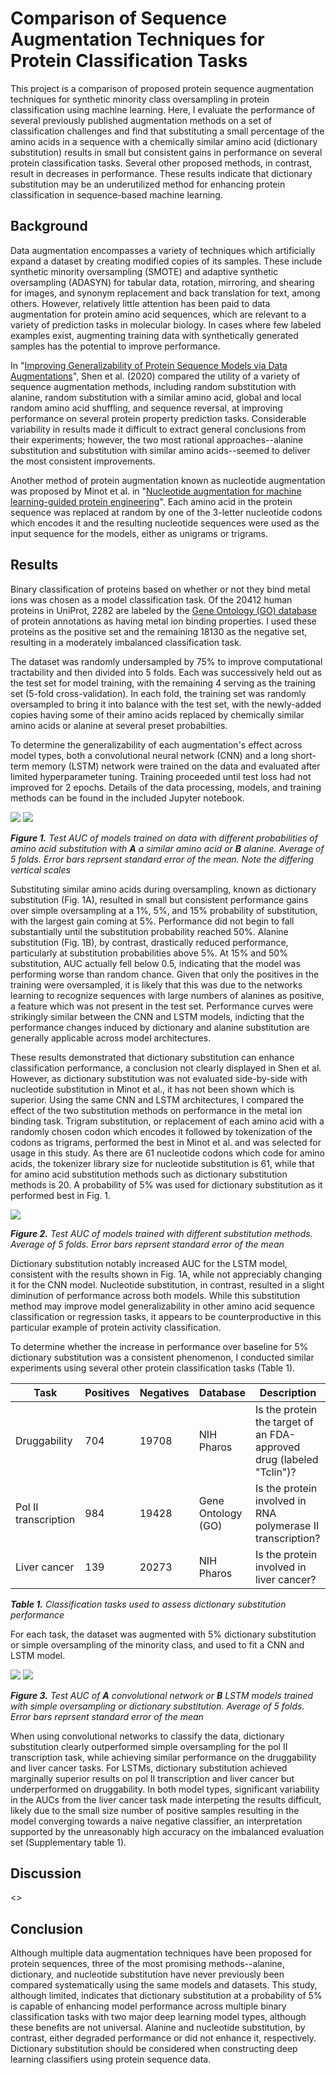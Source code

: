 # Comparison of Sequence Augmentation Techniques for Protein Classification Tasks

This project is a comparison of proposed protein sequence augmentation techniques for synthetic minority class oversampling in protein classification using machine learning. Here, I evaluate the performance of several previously published augmentation methods on a set of classification challenges and find that substituting a small percentage of the amino acids in a sequence with a chemically similar amino acid (dictionary substitution) results in small but consistent gains in performance on several protein classification tasks. Several other proposed methods, in contrast, result in decreases in performance. These results indicate that dictionary substitution may be an underutilized method for enhancing protein classification in sequence-based machine learning.

## Background

Data augmentation encompasses a variety of techniques which artificially expand a dataset by creating modified copies of its samples. These include synthetic minority oversampling (SMOTE) and adaptive synthetic oversampling (ADASYN) for tabular data, rotation, mirroring, and shearing for images, and synonym replacement and back translation for text, among others. However, relatively little attention has been paid to data augmentation for protein amino acid sequences, which are relevant to a variety of prediction tasks in molecular biology. In cases where few labeled examples exist, augmenting training data with synthetically generated samples has the potential to improve performance.

In "[Improving Generalizability of Protein Sequence Models via Data Augmentations](https://openreview.net/forum?id=Kkw3shxszSd)", Shen et al. (2020) compared the utility of a variety of sequence augmentation methods, including random substitution with alanine, random substitution with a similar amino acid, global and local random amino acid shuffling, and sequence reversal, at improving performance on several protein property prediction tasks. Considerable variability in results made it difficult to extract general conclusions from their experiments; however, the two most rational approaches--alanine substitution and substitution with similar amino acids--seemed to deliver the most consistent improvements.

Another method of protein augmentation known as nucleotide augmentation was proposed by Minot et al. in "[Nucleotide augmentation for machine learning-guided protein engineering](https://www.biorxiv.org/content/10.1101/2022.03.08.483422v1.full)". Each amino acid in the protein sequence was replaced at random by one of the 3-letter nucleotide codons which encodes it and the resulting nucleotide sequences were used as the input sequence for the models, either as unigrams or trigrams.

## Results

Binary classification of proteins based on whether or not they bind metal ions was chosen as a model classification task. Of the 20412 human proteins in UniProt, 2282 are labeled by the [Gene Ontology (GO) database](http://geneontology.org/) of protein annotations as having metal ion binding properties. I used these proteins as the positive set and the remaining 18130 as the negative set, resulting in a moderately imbalanced classification task.

The dataset was randomly undersampled by 75% to improve computational tractability and then divided into 5 folds. Each was successively held out as the test set for model training, with the remaining 4 serving as the training set (5-fold cross-validation). In each fold, the training set was randomly oversampled to bring it into balance with the test set, with the newly-added copies having some of their amino acids replaced by chemically similar amino acids or alanine at several preset probabilties.

To determine the generalizability of each augmentation's effect across model types, both a convolutional neural network (CNN) and a long short-term memory (LSTM) network were trained on the data and evaluated after limited hyperparameter tuning. Training proceeded until test loss had not improved for 2 epochs. Details of the data processing, models, and training methods can be found in the included Jupyter notebook.

![](https://github.com/mcunningham1440/protein-augmentation/blob/main/assets/fig_1a.png)
![](https://github.com/mcunningham1440/protein-augmentation/blob/main/assets/fig_1b.png)

***Figure 1.** Test AUC of models trained on data with different probabilities of amino acid substitution with **A** a similar amino acid or **B** alanine. Average of 5 folds. Error bars reprsent standard error of the mean. Note the differing vertical scales*

Substituting similar amino acids during oversampling, known as dictionary substitution (Fig. 1A), resulted in small but consistent performance gains over simple oversampling at a 1%, 5%, and 15% probability of substitution, with the largest gain coming at 5%. Performance did not begin to fall substantially until the substitution probability reached 50%. Alanine substitution (Fig. 1B), by contrast, drastically reduced performance, particularly at substitution probabilities above 5%. At 15% and 50% substitution, AUC actually fell below 0.5, indicating that the model was performing worse than random chance. Given that only the positives in the training were oversampled, it is likely that this was due to the networks learning to recognize sequences with large numbers of alanines as positive, a feature which was not present in the test set. Performance curves were strikingly similar between the CNN and LSTM models, indicting that the performance changes induced by dictionary and alanine substitution are generally applicable across model architectures.

These results demonstrated that dictionary substitution can enhance classification performance, a conclusion not clearly displayed in Shen et al. However, as dictionary substitution was not evaluated side-by-side with nucleotide substitution in Minot et al., it has not been shown which is superior. Using the same CNN and LSTM architectures, I compared the effect of the two substitution methods on performance in the metal ion binding task. Trigram substitution, or replacement of each amino acid with a randomly chosen codon which encodes it followed by tokenization of the codons as trigrams, performed the best in Minot et al. and was selected for usage in this study. As there are 61 nucleotide codons which code for amino acids, the tokenizer library size for nucleotide substitution is 61, while that for amino acid substitution methods such as dictionary substitution methods is 20. A  probability of 5% was used for dictionary substitution as it performed best in Fig. 1.

![](https://github.com/mcunningham1440/protein-augmentation/blob/main/assets/fig_2.png)

***Figure 2.** Test AUC of models trained with different substitution methods. Average of 5 folds. Error bars reprsent standard error of the mean*

Dictionary substitution notably increased AUC for the LSTM model, consistent with the results shown in Fig. 1A, while not appreciably changing it for the CNN model. Nucleotide substitution, in contrast, resulted in a slight diminution of performance across both models. While this substitution method may improve model generalizability in other amino acid sequence classification or regression tasks, it appears to be counterproductive in this particular example of protein activity classification.

To determine whether the increase in performance over baseline for 5% dictionary substitution was a consistent phenomenon, I conducted similar experiments using several other protein classification tasks (Table 1).

| Task                 | Positives | Negatives | Database           | Description                                                          |
| -------------------- | --------- | --------- | ------------------ | -------------------------------------------------------------------- |
| Druggability         | 704       | 19708     | NIH Pharos         | Is the protein the target of an FDA-approved drug (labeled "Tclin")? |
| Pol II transcription | 984       | 19428     | Gene Ontology (GO) | Is the protein involved in RNA polymerase II transcription?          |
| Liver cancer         | 139       | 20273     | NIH Pharos         | Is the protein involved in liver cancer?                             |

***Table 1.** Classification tasks used to assess dictionary substitution performance*

For each task, the dataset was augmented with 5% dictionary substitution or simple oversampling of the minority class, and used to fit a CNN and LSTM model.

![](https://github.com/mcunningham1440/protein-augmentation/blob/main/assets/fig_3a.png)
![](https://github.com/mcunningham1440/protein-augmentation/blob/main/assets/fig_3b.png)

***Figure 3.** Test AUC of **A** convolutional network or **B** LSTM models trained with simple oversampling or dictionary substitution. Average of 5 folds. Error bars reprsent standard error of the mean*

When using convolutional networks to classify the data, dictionary substitution clearly outperformed simple oversampling for the pol II transcription task, while achieving similar performance on the druggability and liver cancer tasks. For LSTMs, dictionary substitution achieved marginally superior results on pol II transcription and liver cancer but underperformed on druggability. In both model types, significant variability in the AUCs from the liver cancer task made interpeting the results difficult, likely due to the small size number of positive samples resulting in the model converging towards a naive negative classifier, an interpretation supported by the unreasonably high accuracy on the imbalanced evaluation set (Supplementary table 1).

## Discussion

<>

## Conclusion

Although multiple data augmentation techniques have been proposed for protein sequences, three of the most promising methods--alanine, dictionary, and nucleotide substitution have never previously been compared systematically using the same models and datasets. This study, although limited, indicates that dictionary substitution at a probability of 5% is capable of enhancing model performance across multiple binary classification tasks with two major deep learning model types, although these benefits are not universal. Alanine and nucleotide substitution, by contrast, either degraded performance or did not enhance it, respectively. Dictionary substitution should be considered when constructing deep learning classifiers using protein sequence data.
